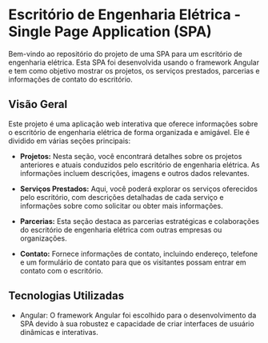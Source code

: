 # Escritório de Engenharia Elétrica - Single Page Application (SPA) 

Bem-vindo ao repositório do projeto de uma SPA para um escritório de engenharia elétrica. Esta SPA foi desenvolvida usando o framework Angular e tem como objetivo mostrar os projetos, os serviços prestados, parcerias e informações de contato do escritório.

## Visão Geral

Este projeto é uma aplicação web interativa que oferece informações sobre o escritório de engenharia elétrica de forma organizada e amigável. Ele é dividido em várias seções principais:

- **Projetos:** Nesta seção, você encontrará detalhes sobre os projetos anteriores e atuais conduzidos pelo escritório de engenharia elétrica. As informações incluem descrições, imagens e outros dados relevantes.

- **Serviços Prestados:** Aqui, você poderá explorar os serviços oferecidos pelo escritório, com descrições detalhadas de cada serviço e informações sobre como solicitar ou obter mais informações.

- **Parcerias:** Esta seção destaca as parcerias estratégicas e colaborações do escritório de engenharia elétrica com outras empresas ou organizações.

- **Contato:** Fornece informações de contato, incluindo endereço, telefone e um formulário de contato para que os visitantes possam entrar em contato com o escritório.

## Tecnologias Utilizadas

- Angular: O framework Angular foi escolhido para o desenvolvimento da SPA devido à sua robustez e capacidade de criar interfaces de usuário dinâmicas e interativas.
